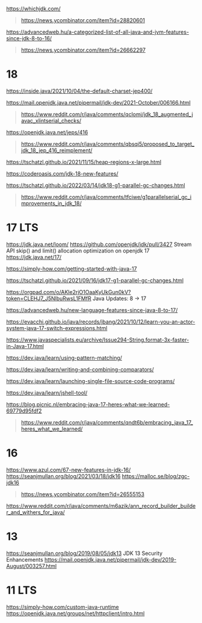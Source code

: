 https://whichjdk.com/
> https://news.ycombinator.com/item?id=28820601

https://advancedweb.hu/a-categorized-list-of-all-java-and-jvm-features-since-jdk-8-to-16/
> https://news.ycombinator.com/item?id=26662297

# 18
https://inside.java/2021/10/04/the-default-charset-jep400/

https://mail.openjdk.java.net/pipermail/jdk-dev/2021-October/006166.html
> https://www.reddit.com/r/java/comments/qclomj/jdk_18_augmented_javac_xlintserial_checks/

https://openjdk.java.net/jeps/416
> https://www.reddit.com/r/java/comments/qbsqi5/proposed_to_target_jdk_18_jep_416_reimplement/

https://tschatzl.github.io/2021/11/15/heap-regions-x-large.html

https://coderoasis.com/jdk-18-new-features/

https://tschatzl.github.io/2022/03/14/jdk18-g1-parallel-gc-changes.html
> https://www.reddit.com/r/java/comments/tfciwe/g1parallelserial_gc_improvements_in_jdk_18/

# 17 LTS
https://jdk.java.net/loom/
https://github.com/openjdk/jdk/pull/3427 Stream API skip() and limit() allocation optimization on openjdk 17
https://jdk.java.net/17/

https://simply-how.com/getting-started-with-java-17

https://tschatzl.github.io/2021/09/16/jdk17-g1-parallel-gc-changes.html

https://orgpad.com/o/AKle2rjO1OaaKyUkGun0kV?token=CLEHJ7_J5NlbuRwsL1FMfR Java Updates: 8 -> 17

https://advancedweb.hu/new-language-features-since-java-8-to-17/

https://evacchi.github.io/java/records/jbang/2021/10/12/learn-you-an-actor-system-java-17-switch-expressions.html

https://www.javaspecialists.eu/archive/Issue294-String.format-3x-faster-in-Java-17.html

https://dev.java/learn/using-pattern-matching/

https://dev.java/learn/writing-and-combining-comparators/

https://dev.java/learn/launching-single-file-source-code-programs/

https://dev.java/learn/jshell-tool/

https://blog.picnic.nl/embracing-java-17-heres-what-we-learned-69779d95fdf2
> https://www.reddit.com/r/java/comments/qndt6b/embracing_java_17_heres_what_we_learned/

# 16
https://www.azul.com/67-new-features-in-jdk-16/
https://seanjmullan.org/blog/2021/03/18/jdk16
https://malloc.se/blog/zgc-jdk16
> https://news.ycombinator.com/item?id=26555153

https://www.reddit.com/r/java/comments/m6azik/ann_record_builder_builder_and_withers_for_java/

# 13 
https://seanjmullan.org/blog/2019/08/05/jdk13 JDK 13 Security Enhancements
https://mail.openjdk.java.net/pipermail/jdk-dev/2019-August/003257.html

# 11 LTS
https://simply-how.com/custom-java-runtime
https://openjdk.java.net/groups/net/httpclient/intro.html


